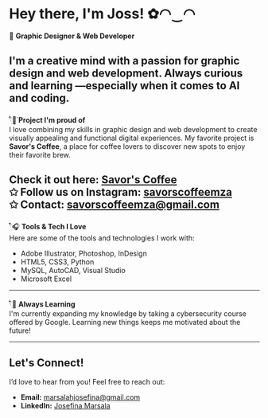 # Hey there, I'm Joss! ✿◠‿◠

🍰 **Graphic Designer & Web Developer**

I'm a creative mind with a passion for **graphic design** and **web development**. Always curious and learning —especially when it comes to AI and coding. 
---

𓍢ִ໋🌷͙֒ **Project I'm proud of**  
I love combining my skills in graphic design and web development to create visually appealing and functional digital experiences. My favorite project is **Savor's Coffee**, a place for coffee lovers to discover new spots to enjoy their favorite brew.

**Check it out here: [Savor's Coffee](https://savors.vercel.app/)**  
✩ **Follow us on Instagram:** [savorscoffeemza](https://www.instagram.com/savorscoffeemza/)  
✩ **Contact:** [savorscoffeemza@gmail.com](mailto:savorscoffeemza@gmail.com)
---

𓍢ִ໋🎧 **Tools & Tech I Love**  
Here are some of the tools and technologies I work with:

- Adobe Illustrator, Photoshop, InDesign  
- HTML5, CSS3, Python  
- MySQL, AutoCAD, Visual Studio  
- Microsoft Excel

---

𓍢ִ໋📖 **Always Learning**  
I'm currently expanding my knowledge by taking a cybersecurity course offered by Google. Learning new things keeps me motivated about the future!

---

## Let's Connect!

I’d love to hear from you! Feel free to reach out:

- **Email:** marsalahjosefina@gmail.com
- **LinkedIn:** [Josefina Marsala](https://www.linkedin.com/in/josmarsala/)
